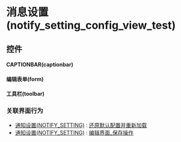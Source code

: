 # 消息设置(notify_setting_config_view_test)  <!-- {docsify-ignore-all} -->



## 控件
#### CAPTIONBAR(captionbar)
#### 编辑表单(form)
#### 工具栏(toolbar)


### 关联界面行为
  * [通知设置(NOTIFY_SETTING)](module/Base/notify_setting) : [还原默认配置并重新加载](module/Base/notify_setting#界面行为)
  * [通知设置(NOTIFY_SETTING)](module/Base/notify_setting) : [编辑界面_保存操作](module/Base/notify_setting#界面行为)

<script>
 const { createApp } = Vue
  createApp({
    data() {
      return {

      }
    }
  }).use(ElementPlus).mount('#app')
</script>